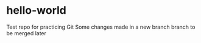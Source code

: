 # hello-world

Test repo for practicing Git
Some changes made in a new branch
branch to be merged later
